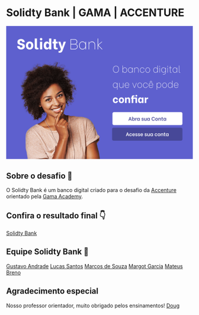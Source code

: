 # Solidty Bank | GAMA | ACCENTURE

![screen](./public/readme/home-topic1.png)

## Sobre o desafio 💪
O Solidty Bank é um banco digital criado para o desafio da [Accenture](https://www.accenture.com/br-pt) orientado pela [Gama Academy](https://www.gama.academy/).
<br />

## Confira o resultado final 👇
[Solidty Bank](https://solidtybank.vercel.app)
<br />

## Equipe Solidty Bank 👊
[Gustavo Andrade](https://github.com/Deustavo)
[Lucas Santos](https://github.com/Lucas155)
[Marcos de Souza](https://github.com/marcoslavecchia)
[Margot Garcia](https://github.com/margotpaon)
[Mateus Breno](https://github.com/mateusbreno)
<br />

## Agradecimento especial
Nosso professor orientador, muito obrigado pelos ensinamentos!
[Doug](https://github.com/mrdouglasmorais) 